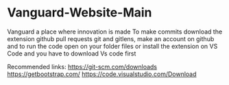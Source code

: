 # Vanguard-Website-Main

Vanguard a place where innovation is made
To make commits download the extension github pull requests
git and gitlens, make an account on github and to run the code open 
on your folder files or install the extension on VS Code and you have to 
download Vs code first
 
 Recommended links:
 https://git-scm.com/downloads
https://getbootstrap.com/
https://code.visualstudio.com/Download
